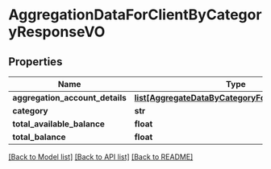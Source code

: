 # AggregationDataForClientByCategoryResponseVO

## Properties
Name | Type | Description | Notes
------------ | ------------- | ------------- | -------------
**aggregation_account_details** | [**list[AggregateDataByCategoryForClientFromDbVO]**](AggregateDataByCategoryForClientFromDbVO.md) |  | [optional] 
**category** | **str** |  | [optional] 
**total_available_balance** | **float** |  | [optional] 
**total_balance** | **float** |  | [optional] 

[[Back to Model list]](../README.md#documentation-for-models) [[Back to API list]](../README.md#documentation-for-api-endpoints) [[Back to README]](../README.md)


